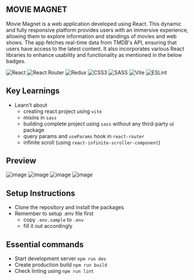 ## MOVIE MAGNET

Movie Magnet is a web application developed using React. This dynamic and fully responsive platform provides users with an immersive experience, allowing them to explore information and standings of movies and web shows. The app fetches real-time data from TMDB's API, ensuring that users have access to the latest content. It also incorporates various React libraries to enhance usability and functionality as mentioned in the below badges.

![React](https://img.shields.io/badge/react-%2320232a.svg?style=flat&logo=react&logoColor=%2361DAFB)
![React Router](https://img.shields.io/badge/React_Router-CA4245?style=flat&logo=react-router&logoColor=white) ![Redux](https://img.shields.io/badge/redux-%23593d88.svg?style=flat&logo=redux&logoColor=white) ![CSS3](https://img.shields.io/badge/CSS3-1572B6?style=flat&logo=css3&logoColor=white)
![SASS](https://img.shields.io/badge/Sass-CC6699?style=flat&logo=sass&logoColor=white)
![Vite](https://img.shields.io/badge/vite-%23646CFF.svg?style=flat&logo=vite&logoColor=white)
![ESLint](https://img.shields.io/badge/ESLint-4B3263?style=flat&logo=eslint&logoColor=white)

## Key Learnings

- Learn't about
  - creating react project using `vite`
  - mixins in `sass`
  - building complete project using `sass` without any third-party ui package
  - query params and `useParams` hook in `react-router`
  - infinite scroll (using `react-infinite-scroller-component`)

## Preview

![image](https://github.com/vaheedsk36/movie-magnet/assets/72762824/30a46bfe-69cc-41ba-82f0-0c53e2e55250)
![image](https://github.com/vaheedsk36/movie-magnet/assets/72762824/277009ff-e3fd-4d9a-920c-1635edc6ee0d)
![image](https://github.com/vaheedsk36/movie-magnet/assets/72762824/2068f4db-1ba6-4387-a410-eceeb524fa90)
![image](https://github.com/vaheedsk36/movie-magnet/assets/72762824/2a5db533-1882-433d-9553-fa9cc853f397)


## Setup Instructions

- Clone the repository and install the packages
- Remember to setup .env file first
  - copy `.env.sample` to `.env`
  - fill it out accordingly

## Essential commands

- Start development server `npm run dev`
- Create production build `npm run build`
- Check linting using `npm run lint`